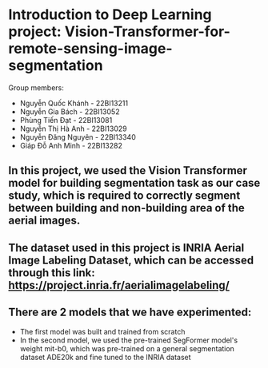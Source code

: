 # Introduction to Deep Learning project: Vision-Transformer-for-remote-sensing-image-segmentation
Group members: 
* Nguyễn Quốc Khánh	- 22BI13211
* Nguyễn Gia Bách	- 22BI13052
* Phùng Tiến Đạt	- 22BI13081
* Nguyễn Thị Hà Anh	- 22BI13029
* Nguyễn Đăng Nguyên - 22BI13340
* Giáp Đỗ Anh Minh	- 22BI13282

## In this project, we used the Vision Transformer model for building segmentation task as our case study, which is required to correctly segment between building and non-building area of the aerial images. 
## The dataset used in this project is INRIA Aerial Image Labeling Dataset, which can be accessed through this link: https://project.inria.fr/aerialimagelabeling/
## There are 2 models that we have experimented: 
* The first model was built and trained from scratch 
* In the second model, we used the pre-trained SegFormer model's weight mit-b0, which was pre-trained on a general segmentation dataset ADE20k and fine tuned to the INRIA dataset 
